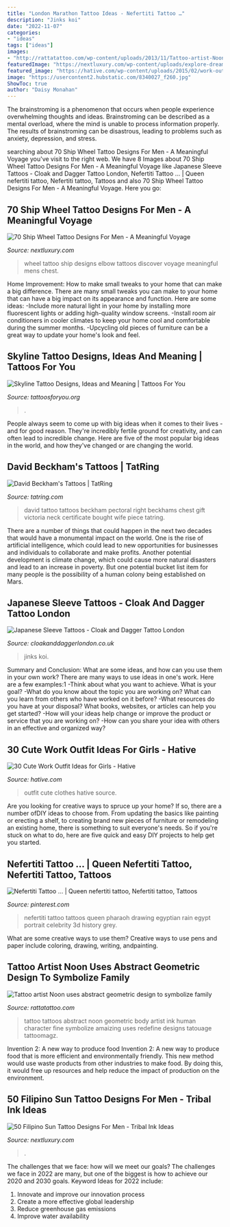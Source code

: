 ```yaml
---
title: "London Marathon Tattoo Ideas - Nefertiti Tattoo …"
description: "Jinks koi"
date: "2022-11-07"
categories:
- "ideas"
tags: ["ideas"]
images:
- "http://rattatattoo.com/wp-content/uploads/2013/11/Tattoo-artist-Noon-uses-abstract-geometric-design-to-symbolize-family-and-home-in-this-black-ink-tattoo.jpg"
featuredImage: "https://nextluxury.com/wp-content/uploads/explore-dream-and-discover-quote-mens-ship-wheel-tattoo-design.jpg"
featured_image: "https://hative.com/wp-content/uploads/2015/02/work-outfit-ideas/13-cute-work-outfit-ideas-for-girls.jpg"
image: "https://usercontent2.hubstatic.com/8340027_f260.jpg"
ShowToc: true
author: "Daisy Monahan"
---
```



The brainstroming is a phenomenon that occurs when people experience overwhelming thoughts and ideas. Brainstroming can be described as a mental overload, where the mind is unable to process information properly. The results of brainstroming can be disastrous, leading to problems such as anxiety, depression, and stress.

	

		
searching about 70 Ship Wheel Tattoo Designs For Men - A Meaningful Voyage you've visit to the right web. We have 8 Images about 70 Ship Wheel Tattoo Designs For Men - A Meaningful Voyage like Japanese Sleeve Tattoos - Cloak and Dagger Tattoo London, Nefertiti Tattoo … | Queen nefertiti tattoo, Nefertiti tattoo, Tattoos and also 70 Ship Wheel Tattoo Designs For Men - A Meaningful Voyage. Here you go:
		
    
## 70 Ship Wheel Tattoo Designs For Men - A Meaningful Voyage

<img loading=lazy src="https://nextluxury.com/wp-content/uploads/explore-dream-and-discover-quote-mens-ship-wheel-tattoo-design.jpg" onerror="this.onerror=null;this.src='https://tse3.mm.bing.net/th?id=OIP.gr0aExMnU53vnmXYyeXvyAAAAA&amp;pid=15.1';" alt="70 Ship Wheel Tattoo Designs For Men - A Meaningful Voyage">

_Source: nextluxury.com_

>wheel tattoo ship designs elbow tattoos discover voyage meaningful mens chest. 

	

Home Improvement: How to make small tweaks to your home that can make a big difference.
There are many small tweaks you can make to your home that can have a big impact on its appearance and function. Here are some ideas: 
-Include more natural light in your home by installing more fluorescent lights or adding high-quality window screens. 
-Install room air conditioners in cooler climates to keep your home cool and comfortable during the summer months. 
-Upcycling old pieces of furniture can be a great way to update your home's look and feel.

    
## Skyline Tattoo Designs, Ideas And Meaning | Tattoos For You

<img loading=lazy src="https://www.tattoosforyou.org/wp-content/uploads/2017/09/Seattle-Skyline-Tattoo.jpg" onerror="this.onerror=null;this.src='https://tse2.mm.bing.net/th?id=OIP.qZFNwiYhR27gCWRC3CpL8wHaJ6&amp;pid=15.1';" alt="Skyline Tattoo Designs, Ideas and Meaning | Tattoos For You">

_Source: tattoosforyou.org_

>. 

	

People always seem to come up with big ideas when it comes to their lives - and for good reason. They're incredibly fertile ground for creativity, and can often lead to incredible change. Here are five of the most popular big ideas in the world, and how they've changed or are changing the world.

    
## David Beckham&#039;s Tattoos | TatRing

<img loading=lazy src="https://usercontent2.hubstatic.com/8340027_f260.jpg" onerror="this.onerror=null;this.src='https://tse1.mm.bing.net/th?id=OIP.Ea5gemPuILRuLl5PhgyX9AHaHa&amp;pid=15.1';" alt="David Beckham&#039;s Tattoos | TatRing">

_Source: tatring.com_

>david tattoo tattoos beckham pectoral right beckhams chest gift victoria neck certificate bought wife piece tatring. 

	

There are a number of things that could happen in the next two decades that would have a monumental impact on the world. One is the rise of artificial intelligence, which could lead to new opportunities for businesses and individuals to collaborate and make profits. Another potential development is climate change, which could cause more natural disasters and lead to an increase in poverty. But one potential bucket list item for many people is the possibility of a human colony being established on Mars.

    
## Japanese Sleeve Tattoos - Cloak And Dagger Tattoo London

<img loading=lazy src="https://www.cloakanddaggerlondon.co.uk/images/2021/01/6-Luke-jinks-japanese-koi-sleeve.jpg" onerror="this.onerror=null;this.src='https://tse3.mm.bing.net/th?id=OIP.2KLyPXCm0GXBqZPh4cTtMwHaHa&amp;pid=15.1';" alt="Japanese Sleeve Tattoos - Cloak and Dagger Tattoo London">

_Source: cloakanddaggerlondon.co.uk_

>jinks koi. 

	

Summary and Conclusion: What are some ideas, and how can you use them in your own work?
There are many ways to use ideas in one's work. Here are a few examples:1 
-Think about what you want to achieve. What is your goal? 
-What do you know about the topic you are working on? What can you learn from others who have worked on it before? 
-What resources do you have at your disposal? What books, websites, or articles can help you get started? 
-How will your ideas help change or improve the product or service that you are working on? 
-How can you share your idea with others in an effective and organized way?

    
## 30 Cute Work Outfit Ideas For Girls - Hative

<img loading=lazy src="https://hative.com/wp-content/uploads/2015/02/work-outfit-ideas/13-cute-work-outfit-ideas-for-girls.jpg" onerror="this.onerror=null;this.src='https://tse3.mm.bing.net/th?id=OIP.skuksiJAD-QbIwDEfyJtkQHaLH&amp;pid=15.1';" alt="30 Cute Work Outfit Ideas for Girls - Hative">

_Source: hative.com_

>outfit cute clothes hative source. 

	

Are you looking for creative ways to spruce up your home? If so, there are a number ofDIY ideas to choose from. From updating the basics like painting or erecting a shelf, to creating brand new pieces of furniture or remodeling an existing home, there is something to suit everyone's needs. So if you're stuck on what to do, here are five quick and easy DIY projects to help get you started.

    
## Nefertiti Tattoo … | Queen Nefertiti Tattoo, Nefertiti Tattoo, Tattoos

<img loading=lazy src="https://i.pinimg.com/736x/54/c7/f0/54c7f0b34b2c2fbb4f0c7309c26498ae--nefertiti-tattoo-close-image.jpg" onerror="this.onerror=null;this.src='https://tse3.mm.bing.net/th?id=OIP.zQ0n3ARt81qlp-3KsKsRZwHaMD&amp;pid=15.1';" alt="Nefertiti Tattoo … | Queen nefertiti tattoo, Nefertiti tattoo, Tattoos">

_Source: pinterest.com_

>nefertiti tattoo tattoos queen pharaoh drawing egyptian rain egypt portrait celebrity 3d history grey. 

	

What are some creative ways to use them?
Creative ways to use pens and paper include coloring, drawing, writing, andpainting.

    
## Tattoo Artist Noon Uses Abstract Geometric Design To Symbolize Family

<img loading=lazy src="http://rattatattoo.com/wp-content/uploads/2013/11/Tattoo-artist-Noon-uses-abstract-geometric-design-to-symbolize-family-and-home-in-this-black-ink-tattoo.jpg" onerror="this.onerror=null;this.src='https://tse4.mm.bing.net/th?id=OIP.RdpfMdOqHaVWT96Rrqa86AHaOh&amp;pid=15.1';" alt="Tattoo artist Noon uses abstract geometric design to symbolize family">

_Source: rattatattoo.com_

>tattoo tattoos abstract noon geometric body artist ink human character fine symbolize amaizing uses redefine designs tatouage tattoomagz. 

	

Invention 2: A new way to produce food
Invention 2: A new way to produce food that is more efficient and environmentally friendly. This new method would use waste products from other industries to make food. By doing this, it would free up resources and help reduce the impact of production on the environment.

    
## 50 Filipino Sun Tattoo Designs For Men - Tribal Ink Ideas

<img loading=lazy src="https://nextluxury.com/wp-content/uploads/filipino-sun-tribal-half-sleeve-tattoo-ideas-on-guys.jpg" onerror="this.onerror=null;this.src='https://tse4.mm.bing.net/th?id=OIP.6SbwCVxKxOYypifCuqp2vAHaHa&amp;pid=15.1';" alt="50 Filipino Sun Tattoo Designs For Men - Tribal Ink Ideas">

_Source: nextluxury.com_

>. 

	

The challenges that we face: how will we meet our goals?
The challenges we face in 2022 are many, but one of the biggest is how to achieve our 2020 and 2030 goals. Keyword Ideas for 2022 include: 
1. Innovate and improve our innovation process 
2. Create a more effective global leadership 
3. Reduce greenhouse gas emissions 
4. Improve water availability 

